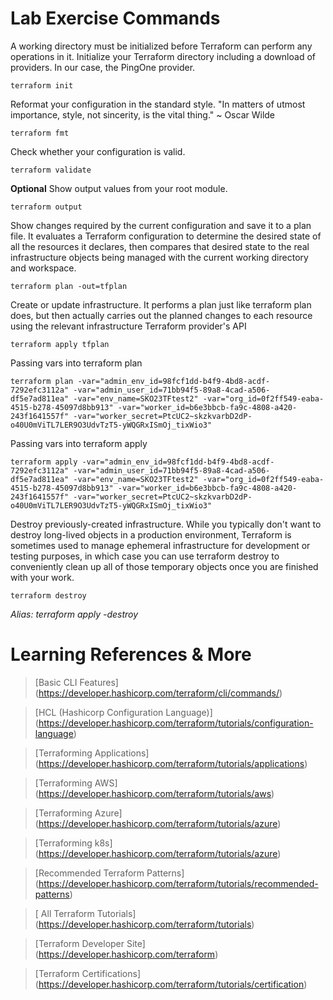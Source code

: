 # Lab Exercise Commands

A working directory must be initialized before Terraform can perform any operations in it. Initialize your Terraform directory including a download of providers. In our case, the PingOne provider.

    terraform init

Reformat your configuration in the standard style.
"In matters of utmost importance, style, not sincerity, is the vital thing."
~ Oscar Wilde

    terraform fmt

Check whether your configuration is valid.

    terraform validate

**Optional** Show output values from your root module.

    terraform output

Show changes required by the current configuration and save it to a plan file. It evaluates a Terraform configuration to determine the desired state of all the resources it declares, then compares that desired state to the real infrastructure objects being managed with the current working directory and workspace.

    terraform plan -out=tfplan

Create or update infrastructure. It performs a plan just like terraform plan does, but then actually carries out the planned changes to each resource using the relevant infrastructure Terraform provider's API

    terraform apply tfplan

Passing vars into terraform plan

    terraform plan -var="admin_env_id=98fcf1dd-b4f9-4bd8-acdf-7292efc3112a" -var="admin_user_id=71bb94f5-89a8-4cad-a506-df5e7ad811ea" -var="env_name=SKO23TFtest2" -var="org_id=0f2ff549-eaba-4515-b278-45097d8bb913" -var="worker_id=b6e3bbcb-fa9c-4808-a420-243f1641557f" -var="worker_secret=PtcUC2~skzkvarbD2dP-o40U0mViTL7LER9O3UdvTzT5-yWQGRxISmOj_tixWio3"

Passing vars into terraform apply

    terraform apply -var="admin_env_id=98fcf1dd-b4f9-4bd8-acdf-7292efc3112a" -var="admin_user_id=71bb94f5-89a8-4cad-a506-df5e7ad811ea" -var="env_name=SKO23TFtest2" -var="org_id=0f2ff549-eaba-4515-b278-45097d8bb913" -var="worker_id=b6e3bbcb-fa9c-4808-a420-243f1641557f" -var="worker_secret=PtcUC2~skzkvarbD2dP-o40U0mViTL7LER9O3UdvTzT5-yWQGRxISmOj_tixWio3"

Destroy previously-created infrastructure. While you typically don't want to destroy long-lived objects in a production environment, Terraform is sometimes used to manage ephemeral infrastructure for development or testing purposes, in which case you can use terraform destroy to conveniently clean up all of those temporary objects once you are finished with your work.

    terraform destroy

*Alias: terraform apply -destroy*


# Learning References & More
> [Basic CLI Features] (https://developer.hashicorp.com/terraform/cli/commands/)

> [HCL (Hashicorp Configuration Language)] (https://developer.hashicorp.com/terraform/tutorials/configuration-language)

> [Terraforming Applications] (https://developer.hashicorp.com/terraform/tutorials/applications)

> [Terraforming AWS] (https://developer.hashicorp.com/terraform/tutorials/aws)

> [Terraforming Azure] (https://developer.hashicorp.com/terraform/tutorials/azure)

> [Terraforming k8s] (https://developer.hashicorp.com/terraform/tutorials/azure)

> [Recommended Terraform Patterns] (https://developer.hashicorp.com/terraform/tutorials/recommended-patterns)

> [ All Terraform Tutorials] (https://developer.hashicorp.com/terraform/tutorials)

> [Terraform Developer Site] (https://developer.hashicorp.com/terraform)

> [Terraform Certifications] (https://developer.hashicorp.com/terraform/tutorials/certification)


